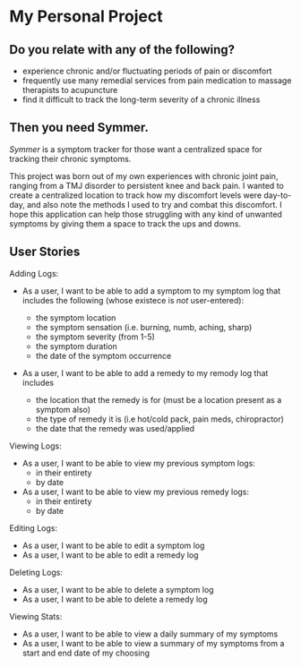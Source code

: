 # My Personal Project

## Do you relate with any of the following?
- experience chronic and/or fluctuating periods of pain or discomfort
- frequently use many remedial services from pain medication to massage therapists to acupuncture
- find it difficult to track the long-term severity of a chronic illness


## Then you need Symmer.

*Symmer* is a symptom tracker for those want a centralized space for tracking their chronic symptoms. 

This project was born out of my own experiences with chronic joint pain, ranging from a TMJ 
disorder to persistent knee and back pain. I wanted to create a centralized location to track
how my discomfort levels were day-to-day, and also note the methods I used to try and combat this 
discomfort. I hope this application can help those struggling with any kind of unwanted symptoms
by giving them a space to track the ups and downs.

## User Stories
Adding Logs:
- As a user, I want to be able to add a symptom to my symptom log
  that includes the following (whose existece is *not* user-entered):
    - the symptom location
    - the symptom sensation (i.e. burning, numb, aching, sharp)
    - the symptom severity (from 1-5)
    - the symptom duration
    - the date of the symptom occurrence 

- As a user, I want to be able to add a remedy to my remody log that includes
  - the location that the remedy is for (must be a location present as a symptom also)
  - the type of remedy it is (i.e hot/cold pack, pain meds, chiropractor)
  - the date that the remedy was used/applied

Viewing Logs:
- As a user, I want to be able to view my previous symptom logs:
    - in their entirety
    - by date
- As a user, I want to be able to view my previous remedy logs:
    - in their entirety
    - by date

Editing Logs:
- As a user, I want to be able to edit a symptom log
- As a user, I want to be able to edit a remedy log

Deleting Logs:
- As a user, I want to be able to delete a symptom log
- As a user, I want to be able to delete a remedy log

Viewing Stats: 
- As a user, I want to be able to view a daily summary of my symptoms
- As a user, I want to be able to view a summary of my symptoms from a start 
and end date of my choosing